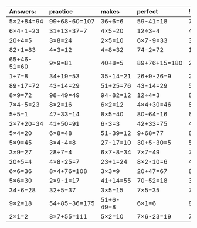 | Answers: | practice | makes | perfect | ! |
| :--- | :--- | :--- | :--- | :--- |
| 5×2+84=94 | 99+68-60=107 | 36÷6=6 | 59-41=18 | 72+51-76=47 | 
| 6×4-1=23 | 31+13-37=7 | 4×5=20 | 12÷3=4 | 4×2=8 | 
| 20÷4=5 | 3×8=24 | 2×5=10 | 6×7-9=33 | 36+56=92 | 
| 82+1=83 | 4×3=12 | 4×8=32 | 74-2=72 | 17+66=83 | 
| 65+46-51=60 | 9×9=81 | 40÷8=5 | 89+76+15=180 | 22-11=11 | 
| 1+7=8 | 34+19=53 | 35-14=21 | 26+9-26=9 | 2×7=14 | 
| 89-17=72 | 43-14=29 | 51+25=76 | 43-14=29 | 5×5=25 | 
| 8×9=72 | 98-49=49 | 94-82=12 | 12÷4=3 | 8×5-17=23 | 
| 7×4-5=23 | 8×2=16 | 6×2=12 | 4×4+30=46 | 8×8-12=52 | 
| 5÷5=1 | 47-33=14 | 8×5=40 | 80-64=16 | 68+29=97 | 
| 2×7+20=34 | 41+50=91 | 6-3=3 | 42+33=75 | 4×4=16 | 
| 5×4=20 | 6×8=48 | 51-39=12 | 9+68=77 | 87-16=71 | 
| 5×9=45 | 3×4-4=8 | 27-17=10 | 30+5-30=5 | 54-12=42 | 
| 3×9=27 | 28÷7=4 | 6×7-8=34 | 7×7=49 | 7×9-7=56 | 
| 20÷5=4 | 4×8-25=7 | 23+1=24 | 8×2-10=6 | 43+63+72=178 | 
| 6×6=36 | 8×4+76=108 | 3×3=9 | 20+47=67 | 88-70=18 | 
| 5×6=30 | 2×9-1=17 | 41+14=55 | 70-52=18 | 37+62-57=42 | 
| 34-6=28 | 32+5=37 | 3×5=15 | 7×5=35 | 75+39-25=89 | 
| 9×2=18 | 54+85+36=175 | 51+6-49=8 | 6×1=6 | 8+29+98=135 | 
| 2×1=2 | 8×7+55=111 | 5×2=10 | 7×6-23=19 | 7+52=59 | 

